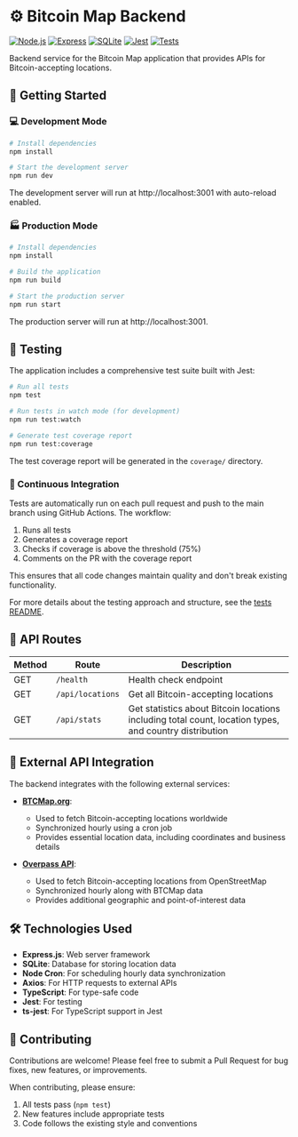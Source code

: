 # ⚙️ Bitcoin Map Backend

[![Node.js](https://img.shields.io/badge/Node.js-18.x-green)](https://nodejs.org/) [![Express](https://img.shields.io/badge/Express-4.x-lightgrey)](https://expressjs.com/) [![SQLite](https://img.shields.io/badge/SQLite-3-blue)](https://www.sqlite.org/) [![Jest](https://img.shields.io/badge/Jest-29.x-red)](https://jestjs.io/) [![Tests](https://github.com/synonymdev/bitcoin-map/actions/workflows/test.yml/badge.svg)](https://github.com/synonymdev/bitcoin-map/actions/workflows/test.yml)

Backend service for the Bitcoin Map application that provides APIs for Bitcoin-accepting locations.

## 🚀 Getting Started

### 💻 Development Mode

```bash
# Install dependencies
npm install

# Start the development server
npm run dev
```

The development server will run at http://localhost:3001 with auto-reload enabled.

### 🏭 Production Mode

```bash
# Install dependencies
npm install

# Build the application
npm run build

# Start the production server
npm run start
```

The production server will run at http://localhost:3001.

## 🧪 Testing

The application includes a comprehensive test suite built with Jest:

```bash
# Run all tests
npm test

# Run tests in watch mode (for development)
npm run test:watch

# Generate test coverage report
npm run test:coverage
```

The test coverage report will be generated in the `coverage/` directory.

### 🔄 Continuous Integration

Tests are automatically run on each pull request and push to the main branch using GitHub Actions. The workflow:

1. Runs all tests
2. Generates a coverage report
3. Checks if coverage is above the threshold (75%)
4. Comments on the PR with the coverage report

This ensures that all code changes maintain quality and don't break existing functionality.

For more details about the testing approach and structure, see the [tests README](./src/__tests__/README.md).

## 🔌 API Routes

| Method | Route            | Description                                                                                            |
| ------ | ---------------- | ------------------------------------------------------------------------------------------------------ |
| GET    | `/health`        | Health check endpoint                                                                                  |
| GET    | `/api/locations` | Get all Bitcoin-accepting locations                                                                    |
| GET    | `/api/stats`     | Get statistics about Bitcoin locations including total count, location types, and country distribution |

## 🔄 External API Integration

The backend integrates with the following external services:

- **[BTCMap.org](https://btcmap.org/api)**:

  - Used to fetch Bitcoin-accepting locations worldwide
  - Synchronized hourly using a cron job
  - Provides essential location data, including coordinates and business details

- **[Overpass API](https://overpass-api.de/)**:
  - Used to fetch Bitcoin-accepting locations from OpenStreetMap
  - Synchronized hourly along with BTCMap data
  - Provides additional geographic and point-of-interest data

## 🛠️ Technologies Used

- **Express.js**: Web server framework
- **SQLite**: Database for storing location data
- **Node Cron**: For scheduling hourly data synchronization
- **Axios**: For HTTP requests to external APIs
- **TypeScript**: For type-safe code
- **Jest**: For testing
- **ts-jest**: For TypeScript support in Jest

## 🤝 Contributing

Contributions are welcome! Please feel free to submit a Pull Request for bug fixes, new features, or improvements.

When contributing, please ensure:
1. All tests pass (`npm test`)
2. New features include appropriate tests
3. Code follows the existing style and conventions
